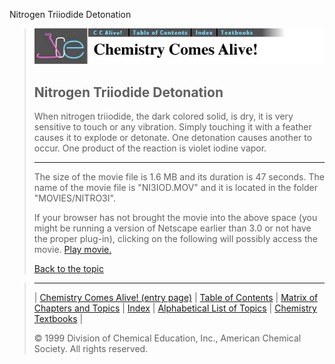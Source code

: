 





 Nitrogen Triiodide Detonation
 



> ![Chemistry Comes Alive!](ccahead.gif)
> 
> 
> 
> 
> 
> 
> 
> 
> 
> ## Nitrogen Triiodide Detonation
> 
> 
> 
> 
> 
> 
> 
> 
>   
> 
> 
> 
> 
> 
>  When nitrogen triiodide, the dark colored solid, is dry, it is very sensitive to touch or any vibration. Simply touching it with a feather causes it to explode or detonate. One detonation causes another to occur. One product of the reaction is violet iodine vapor.
>  
> 
> 
> 
> 
> 
> 
> 
> ---
> 
> 
>  The size of the movie file is 1.6 MB and its duration is 47 seconds. 
The name of the movie file is "NI3IOD.MOV" 
and it is located in the folder "MOVIES/NITRO3I".
>  
> 
> 
> 
>  If your browser has not brought the movie into the above space
(you might be running a version of Netscape earlier than 3.0 or
not have the proper plug-in), clicking on the following will
possibly access the movie.
>  [Play movie.](../../MOVIES/NITRO3I/NI3IOD.MOV) 
> 
> 
> 
> 
> [Back to the topic](../../MAIN/NITRO3I/PAGE1.HTM)



> ---
> 
> 
>  |
>  [Chemistry Comes Alive! (entry page)](../../INDEX.HTM) 
>  |
>  [Table of Contents](../../CONTENTS.HTM) 
>  |
>  [Matrix of Chapters and Topics](../../MATRIX.HTM) 
>  |
>  [Index](../../WORDS.HTM) 
>  |
>  [Alphabetical List of Topics](../../ALPHATOP.HTM) 
>  |
>  [Chemistry Textbooks](../../BOOKS.HTM) 
>  |
>  
>  © 1999 Division of Chemical Education, Inc.,
American Chemical Society. All rights reserved.





